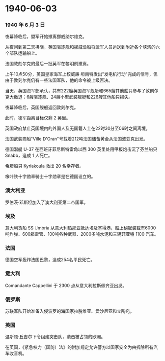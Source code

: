 # 1940-06-03

### 1940 年 6 月 3 日

夜幕降临后，盟军开始撤离挪威纳尔维克。

从夜间到第二天拂晓，英国驱逐舰和挪威渔船将盟军人员运送到附近各个峡湾的六个部队运输船上。

法国敦刻尔克的最后一批英军在黎明前撤离。

上午10点50分，英国皇家海军上校威廉·坦南特发出"发电机行动"完成的信号，但由于敦刻尔克仍有一些法国军队，他的命令被上级否决。

当天，英国海军部承认，共有222艘英国海军舰艇和665艘其他船只参与了敦刻尔克大撤退；6艘驱逐舰、24艘小型武装舰艇和226艘其他船只损失。

夜幕降临后，英国舰船返回敦刻尔克。

此时，德军距离目标仅剩 2 英里。

英国政府禁止英国境内的外国人及无国籍人士在22时30分至06时之间离境。

法国武装商船"Ville D\'Oran"号载着212吨法国储备黄金从法国波亚克出发。

德国潜艇 U-37 在西班牙菲尼斯特雷角以西 300 英里处用甲板炮击沉了芬兰船只
Snabb，造成 1 人死亡。

希腊船只 Kyriakoula 救出 20 名幸存者。

橡叶铁十字勋章骑士十字勋章是在德国设立的。

### 澳大利亚

罗伯茨·邓斯坦加入了澳大利亚第二帝国军。

### 埃及

意大利货船 SS Umbria
从意大利热那亚抵达埃及塞得港，船上秘密装载有6000吨炸弹、600箱雷管、100吨各种武器、2000多吨水泥和三辆菲亚特
1100 汽车。

### 法国

德国空军轰炸法国巴黎，造成254名平民死亡。

### 意大利

Comandante Cappellini 于 2300 点从意大利拉斯佩齐亚出发。

### 俄罗斯

苏联军队开始准备入侵波罗的海国家拉脱维亚、爱沙尼亚和立陶宛。

### 英国

温斯顿·丘吉尔下令组建突击队，袭击被占领的欧洲。

在英国，《紧急权力（国防）法》的附加规定允许警方以国家安全为由拆除所有汽车收音机。